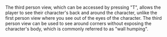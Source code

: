 The third person view, which can be accessed by pressing "T", allows the player
to see their character's back and around the character, unlike the first person
view where you see out of the eyes of the character. The third person view can
be used to see around corners without exposing the character's body, which is
commonly referred to as "wall humping".
